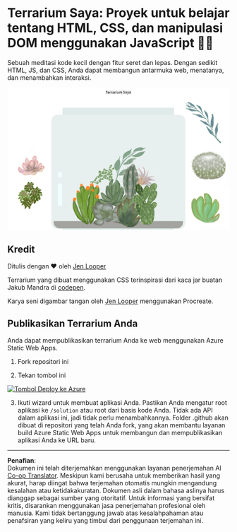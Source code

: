 <!--
CO_OP_TRANSLATOR_METADATA:
{
  "original_hash": "6329fbe8bd936068debd78cca6f09c0a",
  "translation_date": "2025-08-27T22:58:29+00:00",
  "source_file": "3-terrarium/solution/README.md",
  "language_code": "id"
}
-->
# Terrarium Saya: Proyek untuk belajar tentang HTML, CSS, dan manipulasi DOM menggunakan JavaScript 🌵🌱

Sebuah meditasi kode kecil dengan fitur seret dan lepas. Dengan sedikit HTML, JS, dan CSS, Anda dapat membangun antarmuka web, menatanya, dan menambahkan interaksi.

![terrarium saya](../../../../translated_images/screenshot_gray.0c796099a1f9f25e40aa55ead81f268434c00af30d7092490759945eda63067d.id.png)

## Kredit

Ditulis dengan ♥️ oleh [Jen Looper](https://www.twitter.com/jenlooper)

Terrarium yang dibuat menggunakan CSS terinspirasi dari kaca jar buatan Jakub Mandra di [codepen](https://codepen.io/Rotarepmi/pen/rjpNZY).

Karya seni digambar tangan oleh [Jen Looper](http://jenlooper.com) menggunakan Procreate.

## Publikasikan Terrarium Anda

Anda dapat mempublikasikan terrarium Anda ke web menggunakan Azure Static Web Apps.

1. Fork repositori ini

2. Tekan tombol ini

[![Tombol Deploy ke Azure](https://aka.ms/deploytoazurebutton)](https://portal.azure.com/?feature.customportal=false&WT.mc_id=academic-77807-sagibbon#create/Microsoft.StaticApp)

3. Ikuti wizard untuk membuat aplikasi Anda. Pastikan Anda mengatur root aplikasi ke `/solution` atau root dari basis kode Anda. Tidak ada API dalam aplikasi ini, jadi tidak perlu menambahkannya. Folder .github akan dibuat di repositori yang telah Anda fork, yang akan membantu layanan build Azure Static Web Apps untuk membangun dan mempublikasikan aplikasi Anda ke URL baru.

---

**Penafian**:  
Dokumen ini telah diterjemahkan menggunakan layanan penerjemahan AI [Co-op Translator](https://github.com/Azure/co-op-translator). Meskipun kami berusaha untuk memberikan hasil yang akurat, harap diingat bahwa terjemahan otomatis mungkin mengandung kesalahan atau ketidakakuratan. Dokumen asli dalam bahasa aslinya harus dianggap sebagai sumber yang otoritatif. Untuk informasi yang bersifat kritis, disarankan menggunakan jasa penerjemahan profesional oleh manusia. Kami tidak bertanggung jawab atas kesalahpahaman atau penafsiran yang keliru yang timbul dari penggunaan terjemahan ini.